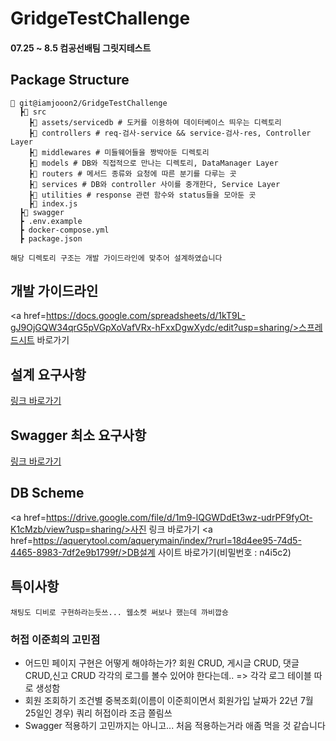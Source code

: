 # GridgeTestChallenge  
#### 07.25 ~ 8.5 컴공선배팀 그릿지테스트


## Package Structure
```
📂 git@iamjooon2/GridgeTestChallenge
  ┣📂 src
    ┣📂 assets/servicedb # 도커를 이용하여 데이터베이스 띄우는 디렉토리
    ┣📂 controllers # req-검사-service && service-검사-res, Controller Layer
    ┣📂 middlewares # 미들웨어들을 짱박아둔 디렉토리
    ┣📂 models # DB와 직접적으로 만나는 디렉토리, DataManager Layer
    ┣📂 routers # 메서드 종류와 요청에 따른 분기를 다루는 곳
    ┣📂 services # DB와 controller 사이를 중개한다, Service Layer
    ┣📂 utilities # response 관련 함수와 status들을 모아둔 곳
    ┣📜 index.js 
  ┣📂 swagger
  ┣ .env.example 
  ┣ docker-compose.yml
  ┣ package.json

해당 디렉토리 구조는 개발 가이드라인에 맞추어 설계하였습니다
```

## 개발 가이드라인

<a href=https://docs.google.com/spreadsheets/d/1kT9L-gJ9OjGQW34qrG5pVGpXoVafVRx-hFxxDgwXydc/edit?usp=sharing/>스프레드시트 바로가기</a>


## 설계 요구사항 

<a href=https://xd.adobe.com/view/5554835b-8966-41c8-888d-b648719e6485-0007/>링크 바로가기</a>


## Swagger 최소 요구사항 

<a href=https://drive.google.com/file/d/1C4FgBwsbpUhJ1RyDxxMfFKYLO6zeC6UN/view/>링크 바로가기</a>


## DB Scheme

<a href=https://drive.google.com/file/d/1m9-lQGWDdEt3wz-udrPF9fyOt-K1cMzb/view?usp=sharing/>사진 링크 바로가기</a>
<a href=https://aquerytool.com/aquerymain/index/?rurl=18d4ee95-74d5-4465-8983-7df2e9b1799f/>DB설계 사이트 바로가기(비밀번호 : n4i5c2)</a>

## 특이사항
```
채팅도 디비로 구현하라는듯쓰... 웹소켓 써보나 했는데 까비깝숑
```

### 허접 이준희의 고민점
- 어드민 페이지 구현은 어떻게 해야하는가?
  회원 CRUD, 게시글 CRUD, 댓글 CRUD,신고 CRUD 각각의 로그를 볼수 있어야 한다는데..
=> 각각 로그 테이블 따로 생성함
- 회원 조회하기
  조건별 중복조회(이름이 이준희이면서 회원가입 날짜가 22년 7월 25일인 경우) 쿼리 허접이라 조금 쫄림쓰
- Swagger 적용하기
  고민까지는 아니고... 처음 적용하는거라 애좀 먹을 것 같습니다
